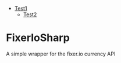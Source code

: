 * [Test1](#test1)
  * [Test2](#test2)

# FixerIoSharp
A simple wrapper for the fixer.io currency API
